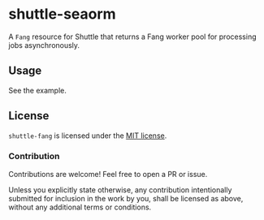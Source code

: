 # shuttle-seaorm

A `Fang` resource for Shuttle that returns a Fang worker pool for processing jobs asynchronously.

## Usage

See the example.

## License

`shuttle-fang` is licensed under the [MIT license](http://opensource.org/licenses/MIT).

### Contribution

Contributions are welcome! Feel free to open a PR or issue.

Unless you explicitly state otherwise, any contribution intentionally submitted for inclusion in the work by you, 
shall be licensed as above, without any additional terms or conditions.
